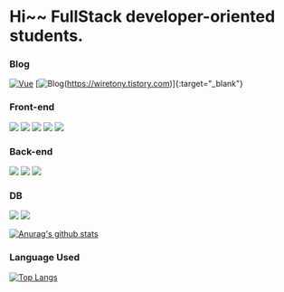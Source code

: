 # Hi~~  FullStack developer-oriented students.

### Blog
[![Vue](/images/vue.png)](https://kr.vuejs.org/)
[![Blog](https://img.shields.io/badge/Blogger-FF5722?style=for-the-badge&logo=Blogger&logoColor=white)(https://wiretony.tistory.com)]{:target="_blank"}


### Front-end
<img src="https://img.shields.io/badge/React-61DAFB?style=flat-square&logo=React&logoColor=blue"/></a>
<img src="https://img.shields.io/badge/react_native-%2320232a.svg?style=flat-square&logo=react&logoColor=%2361DAFB"/></a>
<img src="https://img.shields.io/badge/Redux-764ABC?style=flat-square&logo=Redux&logoColor=red"/></a>
<img src="https://img.shields.io/badge/JavaScript-F7DF1E?style=flat-square&logo=JavaScript&logoColor=yellow"/></a>
<img src="https://img.shields.io/badge/TypeScript-3178C6?style=flat-square&logo=TypeScript&logoColor=white"/></a>

### Back-end
<img src="https://img.shields.io/badge/Spring Boot-6DB33F?style=flat-square&logo=Spring Boot&logoColor=white"/></a>
<img src="https://img.shields.io/badge/Amazon AWS-232F3E?style=flat-square&logo=Amazon AWS&logoColor=yellow"/></a>
<img src="https://img.shields.io/badge/Node.js-339933?style=flat-square&logo=Node.js&logoColor=white"/></a>

### DB 
<img src="https://img.shields.io/badge/MySQL-4479A1?style=flat-square&logo=MySQL&logoColor=white"/></a>
<img src="https://img.shields.io/badge/Firebase-FFCA28?style=flat-square&logo=Firebase&logoColor=white"/></a>

[![Anurag's github stats](https://github-readme-stats.vercel.app/api?username=jujoohwan)](https://github.com/jujoohwan/github-readme-stats)  

### Language Used  
[![Top Langs](https://github-readme-stats.vercel.app/api/top-langs/?username=jujoohwan)](https://github.com/jujoohwan/github-readme-stats)
